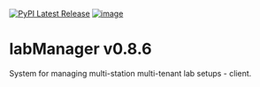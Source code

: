 [![PyPI Latest Release](https://img.shields.io/pypi/v/labManager-client.svg)](https://pypi.org/project/labManager-client/)
[![image](https://img.shields.io/pypi/pyversions/labManager-client.svg)](https://pypi.org/project/labManager-client/)

# labManager v0.8.6
System for managing multi-station multi-tenant lab setups - client.
